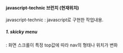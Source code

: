 #### javascript-technic 브런치 (현재위치)
javascript-technic : javascript로 구현한 작업내용.

##### 1. skicky menu 
: 화면 스크롤이 특정 top값에 따라 nav의 형태나 위치가 변화

